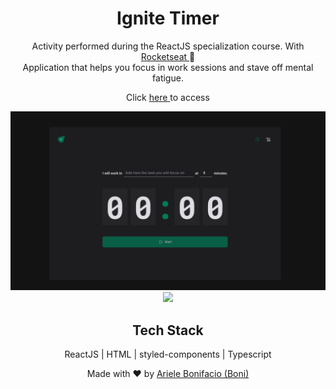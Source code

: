 <div align="center">
  <h1>Ignite Timer</h1>

Activity performed during the ReactJS specialization course. With <a href="https://lp.rocketseat.com.br/ignite" target="_blank"> Rocketseat </a> :rocket:
<br>
Application that helps you focus in work sessions and stave off mental fatigue.

Click <a href="https://bonieasy.github.io/ignite-timer/" target="_blank"> here </a> to access

<img src="./src/assets/timer.png" width="680px" >
<img src="../assets/history.png" width="680px" >

## Tech Stack

ReactJS | HTML | styled-components | Typescript

Made with :heart: by <a href="https://www.linkedin.com/in/ariele-bonifacio/" target="_blank">Ariele Bonifacio (Boni) </a>

</div>
